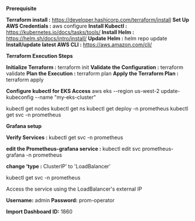 

**Prerequisite**

__Terraform install :__ https://developer.hashicorp.com/terraform/install
__Set Up AWS Credentials :__ aws configure
__Install Kubectl :__ https://kubernetes.io/docs/tasks/tools/
__Install Helm :__ https://helm.sh/docs/intro/install/
__Update Helm :__ helm repo update
__Install/update latest AWS CLI :__ https://aws.amazon.com/cli/





**Terraform Execution Steps**

__Initialize Terraform :__ terraform init
__Validate the Configuration :__ terraform validate
__Plan the Execution :__ terraform plan
__Apply the Terraform Plan :__ terraform apply





**Configure kubectl for EKS Access**
aws eks --region us-west-2 update-kubeconfig --name "my-eks-cluster"

kubectl get nodes
kubectl get ns
kubectl get deploy -n prometheus
kubectl get svc -n prometheus






**Grafana setup**

__Verify Services :__
kubectl get svc -n prometheus

__edit the Prometheus-grafana service :__
kubectl edit svc prometheus-grafana -n prometheus

__change ‘type :__ ClusterIP’ to 'LoadBalancer'

kubectl get svc -n prometheus

Access the service using the LoadBalancer's external IP

__Username:__ admin 
__Password:__ prom-operator


__Import Dashboard ID:__ 1860


